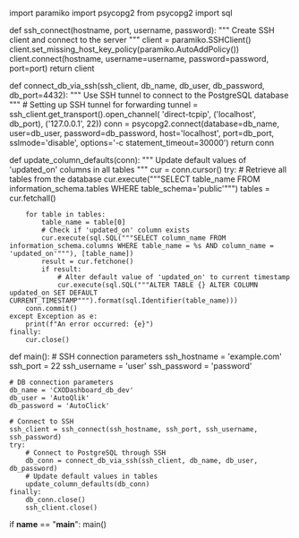 import paramiko
import psycopg2
from psycopg2 import sql

def ssh_connect(hostname, port, username, password):
    """ Create SSH client and connect to the server """
    client = paramiko.SSHClient()
    client.set_missing_host_key_policy(paramiko.AutoAddPolicy())
    client.connect(hostname, username=username, password=password, port=port)
    return client

def connect_db_via_ssh(ssh_client, db_name, db_user, db_password, db_port=4432):
    """ Use SSH tunnel to connect to the PostgreSQL database """
    # Setting up SSH tunnel for forwarding
    tunnel = ssh_client.get_transport().open_channel(
        'direct-tcpip', ('localhost', db_port), ('127.0.0.1', 22))
    conn = psycopg2.connect(database=db_name, user=db_user, password=db_password, host='localhost', port=db_port, sslmode='disable', options='-c statement_timeout=30000')
    return conn

def update_column_defaults(conn):
    """ Update default values of 'updated_on' columns in all tables """
    cur = conn.cursor()
    try:
        # Retrieve all tables from the database
        cur.execute("""SELECT table_name FROM information_schema.tables WHERE table_schema='public'""")
        tables = cur.fetchall()

        for table in tables:
            table_name = table[0]
            # Check if 'updated_on' column exists
            cur.execute(sql.SQL("""SELECT column_name FROM information_schema.columns WHERE table_name = %s AND column_name = 'updated_on'"""), [table_name])
            result = cur.fetchone()
            if result:
                # Alter default value of 'updated_on' to current timestamp
                cur.execute(sql.SQL("""ALTER TABLE {} ALTER COLUMN updated_on SET DEFAULT CURRENT_TIMESTAMP""").format(sql.Identifier(table_name)))
        conn.commit()
    except Exception as e:
        print(f"An error occurred: {e}")
    finally:
        cur.close()

def main():
    # SSH connection parameters
    ssh_hostname = 'example.com'
    ssh_port = 22
    ssh_username = 'user'
    ssh_password = 'password'

    # DB connection parameters
    db_name = 'CXODashboard_db_dev'
    db_user = 'AutoQlik'
    db_password = 'AutoClick'

    # Connect to SSH
    ssh_client = ssh_connect(ssh_hostname, ssh_port, ssh_username, ssh_password)
    try:
        # Connect to PostgreSQL through SSH
        db_conn = connect_db_via_ssh(ssh_client, db_name, db_user, db_password)
        # Update default values in tables
        update_column_defaults(db_conn)
    finally:
        db_conn.close()
        ssh_client.close()

if __name__ == "__main__":
    main()

